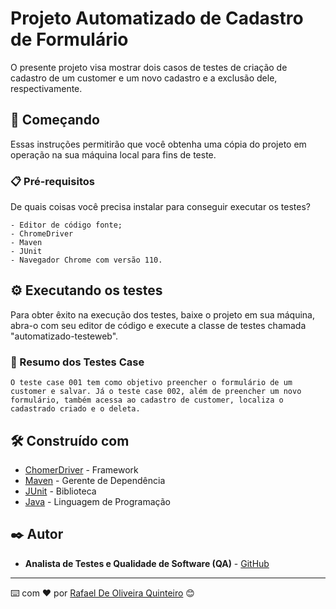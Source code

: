# Projeto Automatizado de Cadastro de Formulário

O presente projeto visa mostrar dois casos de testes de criação de cadastro de um customer e um novo cadastro e a exclusão dele, respectivamente.

## 🚀 Começando

Essas instruções permitirão que você obtenha uma cópia do projeto em operação na sua máquina local para fins de teste.

### 📋 Pré-requisitos

De quais coisas você precisa instalar para conseguir executar os testes?

```
- Editor de código fonte;
- ChromeDriver
- Maven
- JUnit
- Navegador Chrome com versão 110.

```
## ⚙️ Executando os testes

Para obter êxito na execução dos testes, baixe o projeto em sua máquina, abra-o com seu editor de código e execute a classe de testes chamada "automatizado-testeweb".

### 🔩 Resumo dos Testes Case

```
O teste case 001 tem como objetivo preencher o formulário de um customer e salvar. Já o teste case 002, além de preencher um novo formulário, também acessa ao cadastro de customer, localiza o cadastrado criado e o deleta.

```

## 🛠️ Construído com

* [ChomerDriver](https://chromedriver.chromium.org/) - Framework
* [Maven](https://maven.apache.org/) - Gerente de Dependência
* [JUnit](https://junit.org/junit5/) - Biblioteca
* [Java](https://www.java.com/pt-BR/) - Linguagem de Programação

## ✒️ Autor

* **Analista de Testes e Qualidade de Software (QA)** - [GitHub](https://github.com/Rafael-Quinteiro)

---
⌨️ com ❤️ por [Rafael De Oliveira Quinteiro](https://www.linkedin.com/in/rafael-de-oliveira-quinteiro-7693b8211/) 😊
